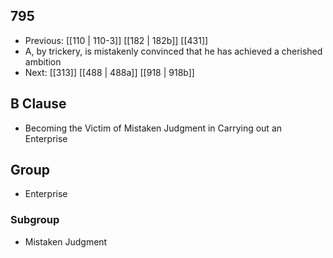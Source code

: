 ## 795
- Previous: [[110 | 110-3]] [[182 | 182b]] [[431]] 
- A, by trickery, is mistakenly convinced that he has achieved a cherished ambition
- Next: [[313]] [[488 | 488a]] [[918 | 918b]] 

## B Clause
- Becoming the Victim of Mistaken Judgment in Carrying out an Enterprise

## Group
- Enterprise

### Subgroup
- Mistaken Judgment

